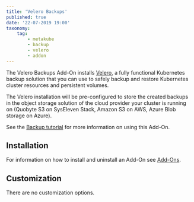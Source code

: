 ```yaml
---
title: 'Velero Backups'
published: true
date: '22-07-2019 19:00'
taxonomy:
    tag:
        - metakube
        - backup
        - velero
        - addon
---
```


The Velero Backups Add-On installs [Velero](https://velero.io/), a fully functional Kubernetes backup solution that you can use to safely backup and restore Kubernetes cluster resources and persistent volumes.

The Velero installation will be pre-configured to store the created backups in the object storage solution of the cloud provider your cluster is running on (Quobyte S3 on SysEleven Stack, Amazon S3 on AWS, Azure Blob storage on Azure).

See the [Backup tutorial](../../04.tutorials/18.create-backup-and-restore/default.en.md) for more information on using this Add-On.

## Installation

For information on how to install and uninstall an Add-On see [Add-Ons](../default.en.md).

## Customization

There are no customization options.
